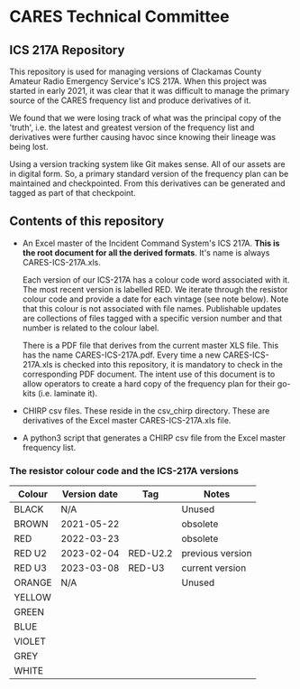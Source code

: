 # CARES Technical Committee
## ICS 217A Repository

This repository is used for managing versions of Clackamas County Amateur Radio
Emergency Service's ICS 217A. When this project was started in early 2021, it
was clear that it was difficult to manage the primary source of the CARES
frequency list and produce derivatives of it.

We found that we were losing track of what was the principal copy of the
'truth', i.e. the latest and greatest version of the frequency list and
derivatives were further causing havoc since knowing their lineage was being
lost.

Using a version tracking system like Git makes sense. All of our assets are in
digital form. So, a primary standard version of the frequency plan can be
maintained and checkpointed. From this derivatives can be generated and tagged
as part of that checkpoint.

## Contents of this repository

- An Excel master of the Incident Command System's ICS 217A. **This is the root
  document for all the derived formats**. It's name is always CARES-ICS-217A.xls.
  
  Each version of our ICS-217A has a colour code word associated with it. The
  most recent version is labelled RED.  We iterate through the resistor colour
  code and provide a date for each vintage (see note below). Note that this
  colour is not associated with file names. Publishable updates are collections
  of files tagged with a specific version number and that number is related to
  the colour label.
  
  There is a PDF file that derives from the current master XLS file. This has
  the name CARES-ICS-217A.pdf. Every time a new CARES-ICS-217A.xls is checked
  into this repository, it is mandatory to check in the corresponding PDF
  document. The intent use of this document is to allow operators to create a
  hard copy of the frequency plan for their go-kits (i.e. laminate it).


- CHIRP csv files. These reside in the csv_chirp directory. These are
  derivatives of the Excel master CARES-ICS-217A.xls file.

- A python3 script that generates a CHIRP csv file from the Excel master
  frequency list.


### The resistor colour code and the ICS-217A versions

| Colour | Version date | Tag      | Notes             |
|--------|--------------|----------|-------------------|
| BLACK  | N/A          |          | Unused            |
| BROWN  | 2021-05-22   |          | obsolete          |
| RED    | 2022-03-23   |          | obsolete          |
| RED U2 | 2023-02-04   | RED-U2.2 | previous version  |
| RED U3 | 2023-03-08   | RED-U3   | current version   |
| ORANGE | N/A          |          | Unused            |
| YELLOW |              |          |                   |
| GREEN  |              |          |                   |
| BLUE   |              |          |                   |
| VIOLET |              |          |                   |
| GREY   |              |          |                   |
| WHITE  |              |          |                   |
